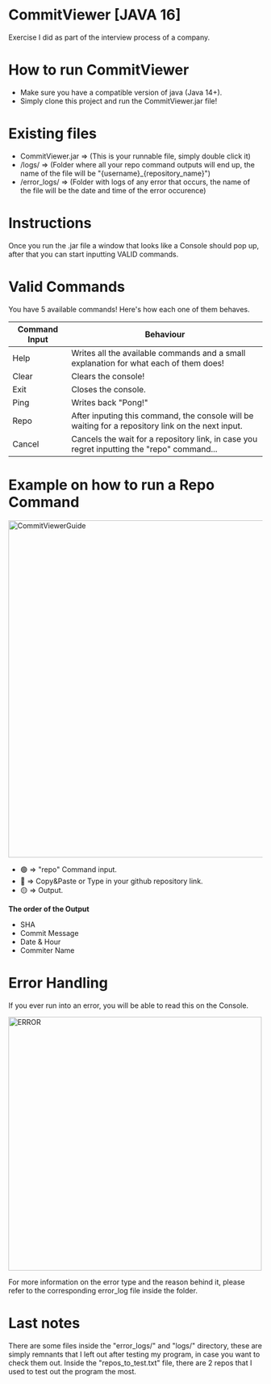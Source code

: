 # CommitViewer [JAVA 16]
Exercise I did as part of the interview process of a company.

# How to run CommitViewer
* Make sure you have a compatible version of java (Java 14+).
* Simply clone this project and run the CommitViewer.jar file!

# Existing files
* CommitViewer.jar  =>  (This is your runnable file, simply double click it)
* /logs/  =>  (Folder where all your repo command outputs will end up, the name of the file will be "{username}_{repository_name}")
* /error_logs/  =>  (Folder with logs of any error that occurs, the name of the file will be the date and time of the error occurence)

# Instructions
Once you run the .jar file a window that looks like a Console should pop up, after that you can start inputting VALID commands.

# Valid Commands
You have 5 available commands! Here's how each one of them behaves.

Command Input | Behaviour
------------ | -------------
Help | Writes all the available commands and a small explanation for what each of them does!
Clear | Clears the console!
Exit | Closes the console.
Ping | Writes back "Pong!"
Repo | After inputing this command, the console will be waiting for a repository link on the next input.
Cancel | Cancels the wait for a repository link, in case you regret inputting the "repo" command...

# Example on how to run a Repo Command 


<img width="667" alt="CommitViewerGuide" src="https://user-images.githubusercontent.com/79148194/124416460-f3a81a80-dd4e-11eb-99c6-eb35eb34ae2e.png">

* 🟢  =>  "repo" Command input.
* 🔵  =>  Copy&Paste or Type in your github repository link.
* 🟡  =>  Output.


**The order of the Output**
- SHA
- Commit Message
- Date & Hour
- Commiter Name

# Error Handling
If you ever run into an error, you will be able to read this on the Console.

<img width="502" alt="ERROR" src="https://user-images.githubusercontent.com/79148194/124417020-2e5e8280-dd50-11eb-8e77-7f641ac77394.png">

For more information on the error type and the reason behind it, please refer to the corresponding error_log file inside the folder.

# Last notes
There are some files inside the "error_logs/" and "logs/" directory, these are simply remnants that I left out after testing my program, in case you want to check them out.
Inside the "repos_to_test.txt" file, there are 2 repos that I used to test out the program the most.
